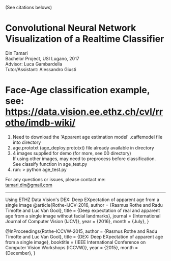 (See citations belows)

# Convolutional Neural Network Visualization of a Realtime Classifier

Din Tamari  
Bachelor Project, USI Lugano, 2017  
Advisor: Luca Gambardella  
Tutor/Assistant: Alessandro Giusti  

# Face-Age classification example, see: https://data.vision.ee.ethz.ch/cvl/rrothe/imdb-wiki/


1. Need to download the 'Apparent age estimation model' .caffemodel file into directory
2. age.prototxt (age_deploy.prototxt) file already available in directory
3. 4 images supplied for demo (for more, see 00 directory)  
   If using other images, may need to preprocess before classification.  
   See classify function in age_test.py
4. run: > python age_test.py


For any questions or issues, please contact me:  
tamari.din@gmail.com


-------------------------------------------------------------------------------------------------

Using ETHZ Data Vision's DEX: Deep EXpectation of apparent age from a single image
@article{Rothe-IJCV-2016,
  author = {Rasmus Rothe and Radu Timofte and Luc Van Gool},
  title = {Deep expectation of real and apparent age from a single image without facial landmarks},
  journal = {International Journal of Computer Vision (IJCV)},
  year = {2016},
  month = {July},
}

@InProceedings{Rothe-ICCVW-2015,
  author = {Rasmus Rothe and Radu Timofte and Luc Van Gool},
  title = {DEX: Deep EXpectation of apparent age from a single image},
  booktitle = {IEEE International Conference on Computer Vision Workshops (ICCVW)},
  year = {2015},
  month = {December},
}
